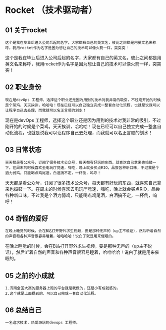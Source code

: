 # Rocket （技术驱动者）



## 01 关于rocket

```
这个是我在毕业后进入公司后起的名字，大家都有自己的英文名，彼此之间都是用英文名来称呼，我用rocket作为名字是因为想让自己的技术可以像火箭一样，突突突！
```

这个是我在毕业后进入公司后起的名字，大家都有自己的英文名，彼此之间都是用英文名来称呼，我用rocket作为名字是因为想让自己的技术可以像火箭一样，突突突！

## 02 职业身份

```
现在是devOps 工程师，选择这个职业还是因为用到的技术对我非常的吸引，不过刚开始的时候是个菜鸡，天天挨训，哈哈哈！现在已经可以自己独立完成一整套自动化流程，也就是说我可以让程序自己去处理，而我就可以名正言顺的划水！
```

现在是devOps 工程师，选择这个职业还是因为用到的技术对我非常的吸引，不过刚开始的时候是个菜鸡，天天挨训，哈哈哈！现在已经可以自己独立完成一整套自动化流程，也就是说我可以让程序自己去处理，而我就可以名正言顺的划水！

## 03 日常状态

```
天天都是看公众号，订阅了很多技术公众号，每天都有好玩的东西，就喜欢自己拿来也捣鼓一下。在周末的时候喜欢去电玩厅竞速，嗨吃，晚上就会买点RIO，品尝各种新口味，不过我是个酒力弱鸡，只能喝点鸡尾酒，白酒搞不定，一杯倒，呜呼！
```

天天都是看公众号，订阅了很多技术公众号，每天都有好玩的东西，就喜欢自己拿来也捣鼓一下。在周末的时候喜欢去电玩厅竞速，嗨吃，晚上就会买点RIO，品尝各种新口味，不过我是个酒力弱鸡，只能喝点鸡尾酒，白酒搞不定，一杯倒，呜呼！

## 04 奇怪的爱好

```
在晚上睡觉的时候，会在B站打开野外求生视频，要是那种无声的（up主不说话），然后听着自然的声音和各种声音很容易睡着，哈哈哈哈！说白了就是用来催眠的。
```

在晚上睡觉的时候，会在B站打开野外求生视频，要是那种无声的（up主不说话），然后听着自然的声音和各种声音很容易睡着，哈哈哈哈！说白了就是用来催眠的。

## 05 之前的小成就

```
1.济南全国大赛的服务器上跑的平台就是我做的，还是小有成就感的。
2.这个就是上面提到的，可以自己完成一套自动化流程。
```

## 06 总结自己

```
一名追求技术，热爱游玩的devops 工程师。
```

